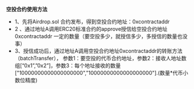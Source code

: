 
**空投合约使用方法**
* 1、先将Airdrop.sol  合约发布，得到空投合约地址：0xcontractaddr
* 2 、通过地址A调用ERC20标准合约的approve授信给空投合约地址0xcontractaddr
一定的数量（要空投多少，就授信多少，多授信的数量也没事）
* 3、授信成功后，通过地址A调用空投合约地址0xcontractaddr的转账方法（batchTransfer），
参数1：要空投的代币合约地址，参数2：接收人地址数组[“0x1”,”0x2”]，参数3：每个地址接收的数量["10000000000000000000","10000000000000000000"].(数量*代币小数位精度)
